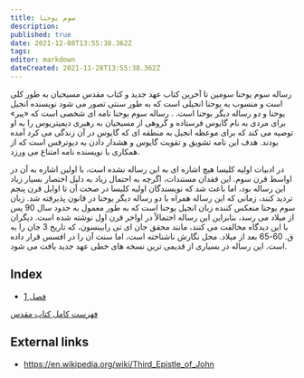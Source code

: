 ```yaml
---
title: سوم يوحنا
description: 
published: true
date: 2021-12-08T13:55:38.362Z
tags: 
editor: markdown
dateCreated: 2021-11-28T13:55:38.362Z
---
```


رساله سوم یوحنا سومین تا آخرین کتاب عهد جدید و کتاب مقدس مسیحیان به طور کلی است و منسوب به یوحنا انجیلی است که به طور سنتی تصور می شود نویسنده انجیل یوحنا و دو رساله دیگر یوحنا است. . رساله سوم یوحنا نامه ای شخصی است که «پیر» برای مردی به نام گایوس فرستاده و گروهی از مسیحیان به رهبری دیمیتریوس را به او توصیه می کند که برای موعظه انجیل به منطقه ای که گایوس در آن زندگی می کرد آمده بودند. هدف این نامه تشویق و تقویت گایوس و هشدار دادن به دیوترفس است که از همکاری با نویسنده نامه امتناع می ورزد.

در ادبیات اولیه کلیسا هیچ اشاره ای به این رساله نشده است، با اولین اشاره به آن در اواسط قرن سوم. این فقدان مستندات، اگرچه به احتمال زیاد به دلیل اختصار بسیار زیاد این رساله بود، اما باعث شد که نویسندگان اولیه کلیسا در صحت آن تا اوایل قرن پنجم تردید کنند، زمانی که این رساله همراه با دو رساله دیگر یوحنا در قانون پذیرفته شد. زبان سوم یوحنا منعکس کننده زبان انجیل یوحنا است که به طور معمول به حدود سال 90 پس از میلاد می رسد، بنابراین این رساله احتمالاً در اواخر قرن اول نوشته شده است. دیگران با این دیدگاه مخالفت می کنند، مانند محقق جان ای تی رابینسون، که تاریخ 3 جان را به ق. 60-65 بعد از میلاد. محل نگارش ناشناخته است، اما سنت آن را در افسس قرار داده است. این رساله در بسیاری از قدیمی ترین نسخه های خطی عهد جدید یافت می شود.

## Index

- [فصل 1](/fa/Bible/3_John/1)


[فهرست کامل کتاب مقدس](/fa/index/bible)


## External links

- https://en.wikipedia.org/wiki/Third_Epistle_of_John